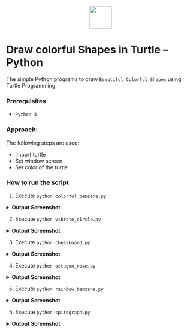 <div align="center">
  <img height="60" src="https://user-images.githubusercontent.com/85709371/153715486-5da59ace-7f32-4f79-a365-318102feed51.png">
</div>

# Draw colorful Shapes in Turtle – Python
The simple Python programs to draw `Beautiful Colorful Shapes` using Turtle Programming.

### Prerequisites
- `Python 3`

### Approach:
The following steps are used:
- Import turtle
- Set window screen
- Set color of the turtle

### How to run the script
1. Execute `python colorful_benzene.py`
<details><summary><b>Output Screenshot</b></summary>
  <p align="center">
    <a href="Outputs/colorful_benzene.png"><img src="https://user-images.githubusercontent.com/85709371/153639609-1123ae27-4f30-46c7-975f-b07ca8fc514c.png" alt="colorful benzene"></a>
  </p>
</details>

2. Execute `python vibrate_circle.py`
<details><summary><b>Output Screenshot</b></summary>
  <p align="center">
    <a href="Outputs/vibrate_circle.png"><img src="https://user-images.githubusercontent.com/85709371/153702227-b3ba3ad6-a28a-4493-87f1-8b5f966496cd.png" alt="vibrate circle"></a>
  </p>
</details>

3. Execute `python chessboard.py`
<details><summary><b>Output Screenshot</b></summary>
  <p align="center">
    <a href="Outputs/chessboard.png"><img src="https://user-images.githubusercontent.com/85709371/153703266-093a9fae-2523-49bc-847d-f29f15d45710.png" alt="chessboard"></a>
  </p>
</details>

4. Execute `python octagon_rose.py`
<details><summary><b>Output Screenshot</b></summary>
  <p align="center">
    <a href="Outputs/octagon_rose.png"><img src="https://user-images.githubusercontent.com/85709371/153704241-6d4cac86-ac9a-4819-afed-e53e9592d6fb.png" alt="octagon_rose"></a>
  </p>
</details>

5. Execute `python rainbow_benzene.py`
<details><summary><b>Output Screenshot</b></summary>
  <p align="center">
    <a href="Outputs/rainbow_benzene.png"><img src="https://user-images.githubusercontent.com/85709371/153704662-43465fb9-21a5-4458-b695-eb0f4a31429b.png" alt="rainbow_benzene"></a>
  </p>
</details>

5. Execute `python spirograph.py`
<details><summary><b>Output Screenshot</b></summary>
  <p align="center">
    <a href="Outputs/spirograph.png"><img src="https://user-images.githubusercontent.com/85709371/153705336-15b96c2c-a92a-474f-9f81-160ca32dffbc.png" alt="spirograph"></a>
  </p>
</details>
